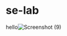 # se-lab
hello![Screenshot (9)](https://github.com/srinidhithumma/se-lab/assets/146940626/4b255b08-897c-402c-ac4d-5bca12fd7b8c)
